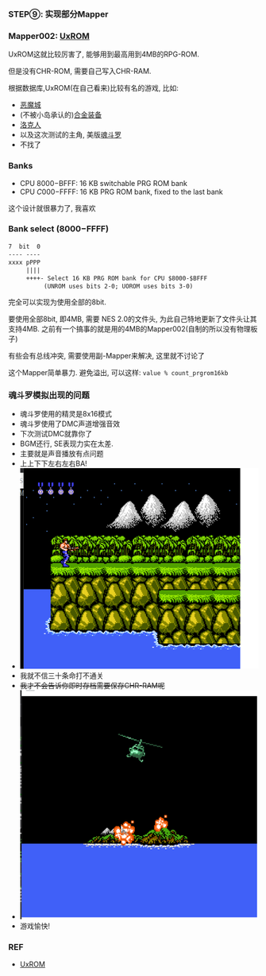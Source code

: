 ### STEP⑨: 实现部分Mapper

### Mapper002: [UxROM](https://wiki.nesdev.com/w/index.php/UxROM)

UxROM这就比较厉害了, 能够用到最高用到4MB的RPG-ROM.

但是没有CHR-ROM, 需要自己写入CHR-RAM.

根据数据库,UxROM(在自己看来)比较有名的游戏, 比如:
 - [恶魔城](http://bootgod.dyndns.org:7777/profile.php?id=57)
 - (不被小岛承认的)[合金装备](http://bootgod.dyndns.org:7777/profile.php?id=79)
 - [洛克人](http://bootgod.dyndns.org:7777/profile.php?id=608)
 - 以及这次测试的主角, 美版[魂斗罗](http://bootgod.dyndns.org:7777/profile.php?id=52)
 - 不找了

### Banks
 - CPU $8000-$BFFF: 16 KB switchable PRG ROM bank
 - CPU $C000-$FFFF: 16 KB PRG ROM bank, fixed to the last bank

 这个设计就很暴力了, 我喜欢

### Bank select ($8000-$FFFF)
```
7  bit  0
---- ----
xxxx pPPP
     ||||
     ++++- Select 16 KB PRG ROM bank for CPU $8000-$BFFF
          (UNROM uses bits 2-0; UOROM uses bits 3-0)
```
完全可以实现为使用全部的8bit.

要使用全部8bit, 即4MB, 需要 NES 2.0的文件头, 为此自己特地更新了文件头让其支持4MB. 之前有一个搞事的就是用的4MB的Mapper002(自制的所以没有物理板子)

有些会有总线冲突, 需要使用副-Mapper来解决, 这里就不讨论了

这个Mapper简单暴力. 避免溢出, 可以这样: ```value % count_prgrom16kb```

### 魂斗罗模拟出现的问题
 - 魂斗罗使用的精灵是8x16模式
 - 魂斗罗使用了DMC声道增强音效
 - 下次测试DMC就靠你了
 - BGM还行, SE表现力实在太差.
 - 主要就是声音播放有点问题
 - 上上下下左右左右BA!
 - ![30life](./30life.png)
 - 我就不信三十条命打不通关
 - ~~我才不会告诉你即时存档需要保存CHR-RAM呢~~
 - ![clear](./clear.png)
 - 游戏愉快!

### REF
 - [UxROM](https://wiki.nesdev.com/w/index.php/UxROM)
